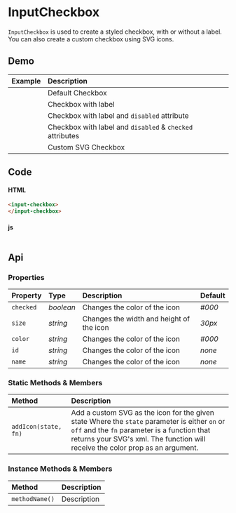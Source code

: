 # InputCheckbox

`InputCheckbox` is used to create a styled checkbox, with or without a label. You can also create a custom checkbox using SVG icons.

## Demo

| Example | Description |
| :--- | :--- |
| <input-checkbox id="input-checkbox-example"></input-checkbox> | Default Checkbox |
| <input-checkbox id="input-checkbox-example-2" label="Label"></input-checkbox> | Checkbox with label |
| <input-checkbox id="input-checkbox-example-3" label="Disabled" disabled></input-checkbox> | Checkbox with label and `disabled` attribute |
| <input-checkbox id="input-checkbox-example-4" label="Disabled and Checked" disabled checked></input-checkbox> | Checkbox with label and `disabled` & `checked` attributes |
| <input-checkbox id="input-checkbox-example-5"></input-checkbox> | Custom SVG Checkbox |

## Code

#### HTML

```html
<input-checkbox>
</input-checkbox>
```
#### js

```js

```

## Api

### Properties

| Property | Type | Description | Default |
| :--- | :--- | :--- | :--- |
| `checked` | *boolean* | Changes the color of the icon | *#000* |
| `size` | *string* | Changes the width and height of the icon | *30px* |
| `color` | *string* | Changes the color of the icon | *#000* |
| `id` | *string* | Changes the color of the icon | *none* |
| `name` | *string* | Changes the color of the icon | *none* |

### Static Methods & Members

| Method | Description |
| :--- | :--- |
| `addIcon(state, fn)` | Add a custom SVG as the icon for the given state Where the `state` parameter is either `on` or `off` and the `fn` parameter is a function that returns your SVG's xml. The function will receive the color prop as an argument. |

### Instance Methods & Members

| Method | Description |
| :--- | :--- |
| `methodName()` | Description |
